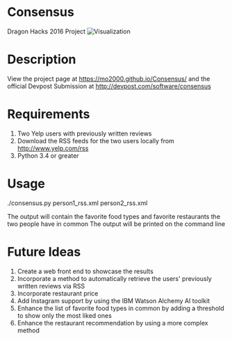 # Consensus
Dragon Hacks 2016 Project
![Visualization](https://mo2000.github.io/Consensus/img/consensus-visual.png)
# Description
View the project page at https://mo2000.github.io/Consensus/
and the official Devpost Submission at http://devpost.com/software/consensus

# Requirements
1. Two Yelp users with previously written reviews
2. Download the RSS feeds for the two users locally from http://www.yelp.com/rss
3. Python 3.4 or greater

# Usage
./consensus.py person1_rss.xml person2_rss.xml

The output will contain the favorite food types and favorite restaurants the two people have in common
The output will be printed on the command line

# Future Ideas
1. Create a web front end to showcase the results
2. Incorporate a method to automatically retrieve the users' previously written reviews via RSS
3. Incorporate restaurant price
4. Add Instagram support by using the IBM Watson Alchemy AI toolkit
5. Enhance the list of favorite food types in common by adding a threshold to show only the most liked ones
6. Enhance the restaurant recommendation by using a more complex method
